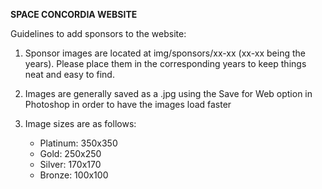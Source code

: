 <b>SPACE CONCORDIA WEBSITE</b>

Guidelines to add sponsors to the website:

1) Sponsor images are located at img/sponsors/xx-xx (xx-xx being the years).
   Please place them in the corresponding years to keep things neat and easy to find.

2) Images are generally saved as a .jpg using the Save for Web option in Photoshop in order to have the images load faster

3) Image sizes are as follows:
	<ul>
	<li>Platinum: 350x350</li>
	<li>Gold: 250x250</li>
	<li>Silver: 170x170</li>
	<li>Bronze: 100x100</li>
	</ul>

